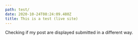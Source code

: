 ```yaml
---
path: test/
date: 2020-10-24T08:24:09.480Z
title: This is a test (live site)
---
```

Checking if my post are displayed submitted in a different way.